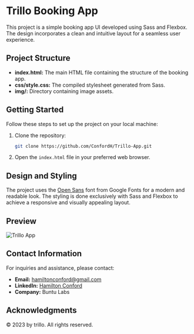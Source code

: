 # Trillo Booking App

This project is a simple booking app UI developed using Sass and Flexbox. The design incorporates a clean and intuitive layout for a seamless user experience.

## Project Structure

- **index.html:** The main HTML file containing the structure of the booking app.
- **css/style.css:** The compiled stylesheet generated from Sass.
- **img/:** Directory containing image assets.

## Getting Started

Follow these steps to set up the project on your local machine:

1. Clone the repository:
   ```bash
   git clone https://github.com/ConfordH/Trillo-App.git
   ```

2. Open the `index.html` file in your preferred web browser.

## Design and Styling

The project uses the [Open Sans](https://fonts.google.com/specimen/Open+Sans) font from Google Fonts for a modern and readable look. The styling is done exclusively with Sass and Flexbox to achieve a responsive and visually appealing layout.

## Preview

![Trillo App](preview.png)

## Contact Information

For inquiries and assistance, please contact:
- **Email:** [hamiltonconford@gmail.com](mailto:hamiltonconford@gmail.com)
- **LinkedIn:** [Hamilton Conford](https://www.linkedin.com/in/hamilton-conford-42ba87158/)
- **Company:** Buntu Labs

## Acknowledgments

&copy; 2023 by trillo. All rights reserved.
